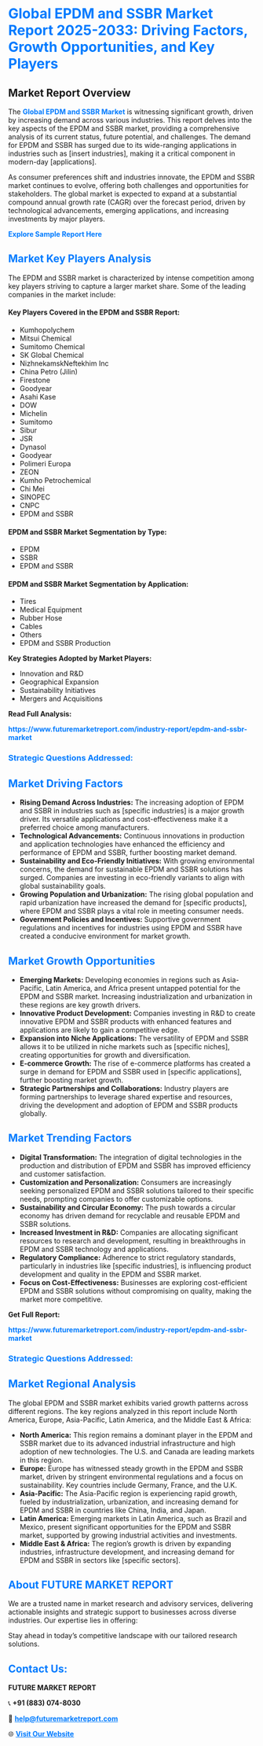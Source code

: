 <h1 style="color: #007BFF;">Global EPDM and SSBR Market Report 2025-2033: Driving Factors, Growth Opportunities, and Key Players</h1>

<section id="overview">
<h2>Market Report Overview</h2>
<p>The <a href="https://www.futuremarketreport.com/industry-report/epdm-and-ssbr-market" style="color: #007BFF; text-decoration: none;"><strong>Global EPDM and SSBR Market</strong></a> is witnessing significant growth, driven by increasing demand across various industries. This report delves into the key aspects of the EPDM and SSBR market, providing a comprehensive analysis of its current status, future potential, and challenges. The demand for EPDM and SSBR has surged due to its wide-ranging applications in industries such as [insert industries], making it a critical component in modern-day [applications].</p>
<p>As consumer preferences shift and industries innovate, the EPDM and SSBR market continues to evolve, offering both challenges and opportunities for stakeholders. The global market is expected to expand at a substantial compound annual growth rate (CAGR) over the forecast period, driven by technological advancements, emerging applications, and increasing investments by major players.</p>
</section>

<section id="overview">
<p><a href="https://www.futuremarketreport.com/request-sample/reportId=108525" style="color: #007BFF; text-decoration: none;"><strong>Explore Sample Report Here</strong></a></p>
</section>

<section id="key-players">
<h2 style="color: #007BFF;">Market Key Players Analysis</h2>
<p>The EPDM and SSBR market is characterized by intense competition among key players striving to capture a larger market share. Some of the leading companies in the market include:</p>
<h4>Key Players Covered in the EPDM and SSBR Report:</h4>
<ul><li>Kumhopolychem</li><li>Mitsui Chemical</li><li>Sumitomo Chemical</li><li>SK Global Chemical</li><li>NizhnekamskNeftekhim Inc</li><li>China Petro (Jilin)</li><li>Firestone</li><li>Goodyear</li><li>Asahi Kase</li><li>DOW</li><li>Michelin</li><li>Sumitomo</li><li>Sibur</li><li>JSR</li><li>Dynasol</li><li>Goodyear</li><li>Polimeri Europa</li><li>ZEON</li><li>Kumho Petrochemical</li><li>Chi Mei</li><li>SINOPEC</li><li>CNPC</li><li>EPDM and SSBR</li></ul>
<h4>EPDM and SSBR Market Segmentation by Type:</h4>
<ul><li>EPDM</li><li>SSBR</li><li>EPDM and SSBR</li></ul>

<h4>EPDM and SSBR Market Segmentation by Application:</h4>
<ul><li>Tires</li><li>Medical Equipment</li><li>Rubber Hose</li><li>Cables</li><li>Others</li><li>EPDM and SSBR Production</li></ul>
<p><strong>Key Strategies Adopted by Market Players:</strong></p>
<ul>
<li>Innovation and R&D</li>
<li>Geographical Expansion</li>
<li>Sustainability Initiatives</li>
<li>Mergers and Acquisitions</li>
</ul>
</section>

<section>
<p><strong>Read Full Analysis: </strong></p><a href="https://www.futuremarketreport.com/industry-report/epdm-and-ssbr-market" style="color: #007BFF; text-decoration: none;"><strong>https://www.futuremarketreport.com/industry-report/epdm-and-ssbr-market</strong></a>
<h3 style="color: #007BFF;">Strategic Questions Addressed:</h3>
</section>

<section id="driving-factors">
<h2 style="color: #007BFF;">Market Driving Factors</h2>
<ul>
<li><strong>Rising Demand Across Industries:</strong> The increasing adoption of EPDM and SSBR in industries such as [specific industries] is a major growth driver. Its versatile applications and cost-effectiveness make it a preferred choice among manufacturers.</li>
<li><strong>Technological Advancements:</strong> Continuous innovations in production and application technologies have enhanced the efficiency and performance of EPDM and SSBR, further boosting market demand.</li>
<li><strong>Sustainability and Eco-Friendly Initiatives:</strong> With growing environmental concerns, the demand for sustainable EPDM and SSBR solutions has surged. Companies are investing in eco-friendly variants to align with global sustainability goals.</li>
<li><strong>Growing Population and Urbanization:</strong> The rising global population and rapid urbanization have increased the demand for [specific products], where EPDM and SSBR plays a vital role in meeting consumer needs.</li>
<li><strong>Government Policies and Incentives:</strong> Supportive government regulations and incentives for industries using EPDM and SSBR have created a conducive environment for market growth.</li>
</ul>
</section>

<section id="growth-opportunities">
<h2 style="color: #007BFF;">Market Growth Opportunities</h2>
<ul>
<li><strong>Emerging Markets:</strong> Developing economies in regions such as Asia-Pacific, Latin America, and Africa present untapped potential for the EPDM and SSBR market. Increasing industrialization and urbanization in these regions are key growth drivers.</li>
<li><strong>Innovative Product Development:</strong> Companies investing in R&D to create innovative EPDM and SSBR products with enhanced features and applications are likely to gain a competitive edge.</li>
<li><strong>Expansion into Niche Applications:</strong> The versatility of EPDM and SSBR allows it to be utilized in niche markets such as [specific niches], creating opportunities for growth and diversification.</li>
<li><strong>E-commerce Growth:</strong> The rise of e-commerce platforms has created a surge in demand for EPDM and SSBR used in [specific applications], further boosting market growth.</li>
<li><strong>Strategic Partnerships and Collaborations:</strong> Industry players are forming partnerships to leverage shared expertise and resources, driving the development and adoption of EPDM and SSBR products globally.</li>
</ul>
</section>

<section id="trending-factors">
<h2 style="color: #007BFF;">Market Trending Factors</h2>
<ul>
<li><strong>Digital Transformation:</strong> The integration of digital technologies in the production and distribution of EPDM and SSBR has improved efficiency and customer satisfaction.</li>
<li><strong>Customization and Personalization:</strong> Consumers are increasingly seeking personalized EPDM and SSBR solutions tailored to their specific needs, prompting companies to offer customizable options.</li>
<li><strong>Sustainability and Circular Economy:</strong> The push towards a circular economy has driven demand for recyclable and reusable EPDM and SSBR solutions.</li>
<li><strong>Increased Investment in R&D:</strong> Companies are allocating significant resources to research and development, resulting in breakthroughs in EPDM and SSBR technology and applications.</li>
<li><strong>Regulatory Compliance:</strong> Adherence to strict regulatory standards, particularly in industries like [specific industries], is influencing product development and quality in the EPDM and SSBR market.</li>
<li><strong>Focus on Cost-Effectiveness:</strong> Businesses are exploring cost-efficient EPDM and SSBR solutions without compromising on quality, making the market more competitive.</li>
</ul>
</section>

<section>
<p><strong>Get Full Report: </strong></p><a href="https://www.futuremarketreport.com/industry-report/epdm-and-ssbr-market" style="color: #007BFF; text-decoration: none;"><strong>https://www.futuremarketreport.com/industry-report/epdm-and-ssbr-market</strong></a>
<h3 style="color: #007BFF;">Strategic Questions Addressed:</h3>
</section>


<section id="regional-analysis">
<h2 style="color: #007BFF;">Market Regional Analysis</h2>
<p>The global EPDM and SSBR market exhibits varied growth patterns across different regions. The key regions analyzed in this report include North America, Europe, Asia-Pacific, Latin America, and the Middle East & Africa:</p>
<ul>
<li><strong>North America:</strong> This region remains a dominant player in the EPDM and SSBR market due to its advanced industrial infrastructure and high adoption of new technologies. The U.S. and Canada are leading markets in this region.</li>
<li><strong>Europe:</strong> Europe has witnessed steady growth in the EPDM and SSBR market, driven by stringent environmental regulations and a focus on sustainability. Key countries include Germany, France, and the U.K.</li>
<li><strong>Asia-Pacific:</strong> The Asia-Pacific region is experiencing rapid growth, fueled by industrialization, urbanization, and increasing demand for EPDM and SSBR in countries like China, India, and Japan.</li>
<li><strong>Latin America:</strong> Emerging markets in Latin America, such as Brazil and Mexico, present significant opportunities for the EPDM and SSBR market, supported by growing industrial activities and investments.</li>
<li><strong>Middle East & Africa:</strong> The region’s growth is driven by expanding industries, infrastructure development, and increasing demand for EPDM and SSBR in sectors like [specific sectors].</li>
</ul>
</section>

<footer>
<h2 style="color: #007BFF;">About FUTURE MARKET REPORT</h2>
<p>We are a trusted name in market research and advisory services, delivering actionable insights and strategic support to businesses across diverse industries. Our expertise lies in offering:</p>

<p>Stay ahead in today’s competitive landscape with our tailored research solutions.</p>

<h2 style="color: #007BFF;">Contact Us:</h2>
<p><strong>FUTURE MARKET REPORT</strong></p>
<p>📞 <strong>+91 (883) 074-8030</strong></p>
<p>📧 <strong><a href="mailto:help@futuremarketreport.com" style="color: #007BFF;">help@futuremarketreport.com</a></strong></p>
<p>🌐 <strong><a href="https://www.futuremarketreport.com/" style="color: #007BFF;">Visit Our Website</a></strong></p>
</footer>